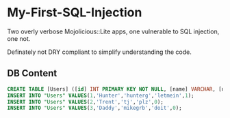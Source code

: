 My-First-SQL-Injection
======================

Two overly verbose Mojolicious::Lite apps, one vulnerable to SQL injection, one not.

Definately not DRY compliant to simplify understanding the code.

DB Content
----------
```sql
CREATE TABLE [Users] ([id] INT PRIMARY KEY NOT NULL, [name] VARCHAR, [username] VARCHAR, [password] VARCHAR, [is_admin] BOOLEAN DEFAULT(0));
INSERT INTO "Users" VALUES(1,'Hunter','hunterg','letmein',1);
INSERT INTO "Users" VALUES(2,'Trent','tj','plz',0);
INSERT INTO "Users" VALUES(3,'Daddy','mikegrb','doit',0);
```

